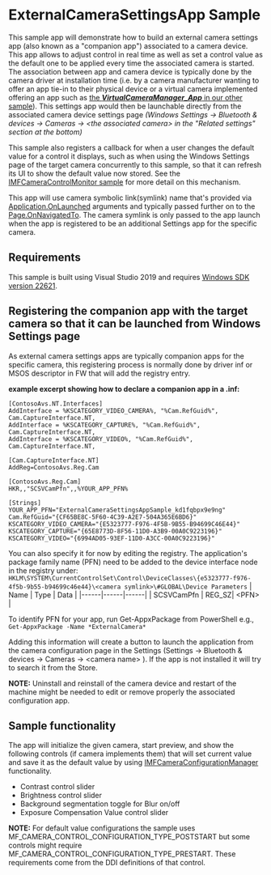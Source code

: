 # ExternalCameraSettingsApp Sample

This sample app will demonstrate how to build an external camera settings app (also known as a "companion app") associated to a camera device. This app allows to adjust control in real time as well as set a control value as the default one to be applied every time the associated camera is started. The association between app and camera device is typically done by the camera driver at installation time (i.e. by a camera manufacturer wanting to offer an app tie-in to their physical device or a virtual camera implemented offering an app such as [the ***VirtualCameraManager_App*** in our other sample](..\VirtualCamera\README.md)). This settings app would then be launchable directly from the associated camera device settings page *(Windows Settings &rarr; Bluetooth & devices &rarr; Cameras &rarr; \<the associated camera\> in the "Related settings" section at the bottom)*

This sample also registers a callback for when a user changes the default value for a control it displays, such as when using the Windows Settings page of the target camera concurrently to this sample, so that it can refresh its UI to show the default value now stored. See the [IMFCameraControlMonitor sample](..\ControlMonitorApp\readme.md) for more detail on this mechanism.

This app will use camera symbolic link(symlink) name that's provided via [Application.OnLaunched](https://docs.microsoft.com/uwp/api/windows.ui.xaml.application.onlaunched?view=winrt-22000) arguments and typically passed further on to the [Page.OnNavigatedTo](https://docs.microsoft.com/uwp/api/windows.ui.xaml.controls.page.onnavigatedto?view=winrt-22000). The camera symlink is only passed to the app launch when the app is registered to be an additional Settings app for the specific camera.

## Requirements
This sample is built using Visual Studio 2019 and requires [Windows SDK version 22621](https://developer.microsoft.com/en-us/windows/downloads/windows-sdk/).

## Registering the companion app with the target camera so that it can be launched from Windows Settings page
As external camera settings apps are typically companion apps for the specific camera, this registering process is normally done by driver inf or MSOS descriptor in FW that will add the registry entry.

**example excerpt showing how to declare a companion app in a .inf:**
~~~
[ContosoAvs.NT.Interfaces]
AddInterface = %KSCATEGORY_VIDEO_CAMERA%, "%Cam.RefGuid%", Cam.CaptureInterface.NT,
AddInterface = %KSCATEGORY_CAPTURE%, "%Cam.RefGuid%", Cam.CaptureInterface.NT,
AddInterface = %KSCATEGORY_VIDEO%, "%Cam.RefGuid%", Cam.CaptureInterface.NT,

[Cam.CaptureInterface.NT]
AddReg=ContosoAvs.Reg.Cam

[ContosoAvs.Reg.Cam]
HKR,,"SCSVCamPfn",,%YOUR_APP_PFN%

[Strings]
YOUR_APP_PFN="ExternalCameraSettingsAppSample_kd1fqbpx9e9ng"
Cam.RefGuid="{CF65BE8C-5F60-4C39-A2E7-504A365E6BD6}"
KSCATEGORY_VIDEO_CAMERA="{E5323777-F976-4F5B-9B55-B94699C46E44}"
KSCATEGORY_CAPTURE="{65E8773D-8F56-11D0-A3B9-00A0C9223196}"
KSCATEGORY_VIDEO="{6994AD05-93EF-11D0-A3CC-00A0C9223196}"
~~~

You can also specify it for now by editing the registry. The application's package family name (PFN) need to be added to the device interface node in the registry under: `HKLM\SYSTEM\CurrentControlSet\Control\DeviceClasses\{e5323777-f976-4f5b-9b55-b94699c46e44}\<camera symlink>\#GLOBAL\Device Parameters`
| Name | Type | Data |
|------|------|------|
| SCSVCamPfn | REG_SZ| \<PFN\> |

To identify PFN for your app, run Get-AppxPackage from PowerShell
e.g., `Get-AppxPackage -Name *ExternalCamera*`

Adding this information will create a button to launch the application from the camera configuration page in the Settings (Settings -> Bluetooth & devices -> Cameras -> \<camera name\> ). If the app is not installed it will try to search it from the Store.

**NOTE:** Uninstall and reinstall of the camera device and restart of the machine might be needed to edit or remove properly the associated configuration app.

## Sample functionality
 The app will initialize the given camera, start preview, and show the following controls (if camera implements them) that will set current value and save it as the default value by using [IMFCameraConfigurationManager](https://docs.microsoft.com/windows/win32/api/mfidl/nn-mfidl-imfcameraconfigurationmanager) functionality.
  - Contrast control slider
  - Brightness control slider
  - Background segmentation toggle for Blur on/off
  - Exposure Compensation Value control slider

**NOTE:** For default value configurations the sample uses MF_CAMERA_CONTROL_CONFIGURATION_TYPE_POSTSTART but some controls might require MF_CAMERA_CONTROL_CONFIGURATION_TYPE_PRESTART. These requirements come from the DDI definitions of that control.
